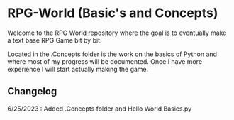 # RPG-World (Basic's and Concepts)

Welcome to the RPG World repository where the goal is to eventually make a text base RPG Game bit by bit.

Located in the .Concepts folder is the work on the basics of Python and where most of my progress will be documented. Once I have more experience I will start actually making the game.



## Changelog

6/25/2023 : Added .Concepts folder and Hello World Basics.py
